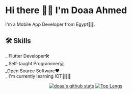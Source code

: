 # Hi there 👋🏻 I'm Doaa Ahmed

I'm a Mobile App Developer from Egypt🐱‍🏍.



## 🛠 Skills
_ Flutter Developer🛠        
_ Self-taught Programmer💻    
_Open Source Software❤️   
_ I'm currently learning IOT🌱🐱‍🏍  

<div align="center">


[![doaa's github stats](https://github-readme-stats.vercel.app/api?username=doaa-ahmed22&show_icons=true&title_color=2257EA&icon_color=2257EA&bg_color=f7f7f7)](https://github.com/anuraghazra/github-readme-stats)
[![Top Langs](https://github-readme-stats.vercel.app/api/top-langs/?username=doaa-ahmed22&title_color=2257EA&bg_color=f7f7f7&hide=html,css)](https://github.com/anuraghazra/github-readme-stats)

</div>
